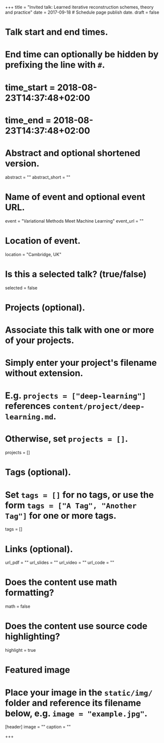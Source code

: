 +++
title = "Invited talk: Learned iterative reconstruction schemes, theory and practice"
date = 2017-09-18  # Schedule page publish date.
draft = false

# Talk start and end times.
#   End time can optionally be hidden by prefixing the line with `#`.
# time_start = 2018-08-23T14:37:48+02:00
# time_end = 2018-08-23T14:37:48+02:00

# Abstract and optional shortened version.
abstract = ""
abstract_short = ""

# Name of event and optional event URL.
event = "Variational Methods Meet Machine Learning"
event_url = ""

# Location of event.
location = "Cambridge, UK"

# Is this a selected talk? (true/false)
selected = false

# Projects (optional).
#   Associate this talk with one or more of your projects.
#   Simply enter your project's filename without extension.
#   E.g. `projects = ["deep-learning"]` references `content/project/deep-learning.md`.
#   Otherwise, set `projects = []`.
projects = []

# Tags (optional).
#   Set `tags = []` for no tags, or use the form `tags = ["A Tag", "Another Tag"]` for one or more tags.
tags = []

# Links (optional).
url_pdf = ""
url_slides = ""
url_video = ""
url_code = ""

# Does the content use math formatting?
math = false

# Does the content use source code highlighting?
highlight = true

# Featured image
# Place your image in the `static/img/` folder and reference its filename below, e.g. `image = "example.jpg"`.
[header]
image = ""
caption = ""

+++
